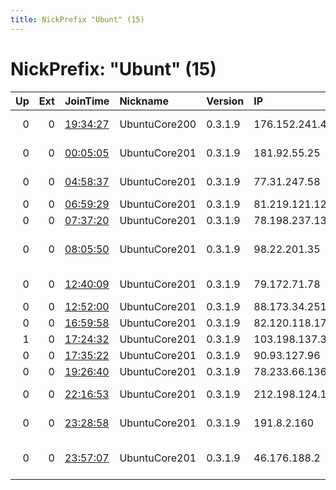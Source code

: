```yaml
---
title: NickPrefix "Ubunt" (15)
---
```


# NickPrefix: "Ubunt" (15)

|   Up |   Ext | JoinTime                                                                                   | Nickname      | Version   | IP             | AS                                       | CC   |   ORp |   Dirp | OS    | Contact   |   eFamMembers |
|-----:|------:|:-------------------------------------------------------------------------------------------|:--------------|:----------|:---------------|:-----------------------------------------|:-----|------:|-------:|:------|:----------|--------------:|
|    0 |     0 | [19:34:27](https://atlas.torproject.org/#details/17D0B4A227B41ADB94794E48177D233EBB0E7E1A) | UbuntuCore200 | 0.3.1.9   | 176.152.241.41 | Bouygues Telecom SA                      | fr   | 40687 |      0 | Linux | None      |             1 |
|    0 |     0 | [00:05:05](https://atlas.torproject.org/#details/146E70AFCB749BFCED03FA3976123844198259D4) | UbuntuCore201 | 0.3.1.9   | 181.92.55.25   | Telecom Argentina S.A.                   | ar   | 41243 |      0 | Linux | None      |             1 |
|    0 |     0 | [04:58:37](https://atlas.torproject.org/#details/F7BE5AEA72EC438779C52230C8560353373FB564) | UbuntuCore201 | 0.3.1.9   | 77.31.247.58   | Saudi Telecom Company JSC                | sa   | 39753 |      0 | Linux | None      |             1 |
|    0 |     0 | [06:59:29](https://atlas.torproject.org/#details/429784250D8411929FA50BA897A8D92310BE70FC) | UbuntuCore201 | 0.3.1.9   | 81.219.121.120 | Netia SA                                 | pl   | 46201 |      0 | Linux | None      |             1 |
|    0 |     0 | [07:37:20](https://atlas.torproject.org/#details/E153C96769F2EEE010AE94A346CC9262031A6F7E) | UbuntuCore201 | 0.3.1.9   | 78.198.237.13  | Free SAS                                 | fr   | 33696 |      0 | Linux | None      |             1 |
|    0 |     0 | [08:05:50](https://atlas.torproject.org/#details/CC84CA9EE894060A98A02371C40C77F8AD8950A8) | UbuntuCore201 | 0.3.1.9   | 98.22.201.35   | Windstream Communications LLC            | us   | 37099 |      0 | Linux | None      |             1 |
|    0 |     0 | [12:40:09](https://atlas.torproject.org/#details/7EAEF0193FC61E1B4C5253C845DFEE62C0543666) | UbuntuCore201 | 0.3.1.9   | 79.172.71.78   | Iskratelecom CJSC                        | ru   | 34948 |      0 | Linux | None      |             1 |
|    0 |     0 | [12:52:00](https://atlas.torproject.org/#details/6FF99EE59F3AF2DBD3E97D176A9FA776F881C05F) | UbuntuCore201 | 0.3.1.9   | 88.173.34.251  | Free SAS                                 | fr   | 37713 |      0 | Linux | None      |             1 |
|    0 |     0 | [16:59:58](https://atlas.torproject.org/#details/9A546E9E6642D319F042822086900A13F27245CF) | UbuntuCore201 | 0.3.1.9   | 82.120.118.17  | Orange                                   | fr   | 34001 |      0 | Linux | None      |             1 |
|    1 |     0 | [17:24:32](https://atlas.torproject.org/#details/85B33B3ED94153E40EA778A5E3A3B18A2485126C) | UbuntuCore201 | 0.3.1.9   | 103.198.137.39 | Dot Internet                             | bd   | 37925 |      0 | Linux | None      |             1 |
|    0 |     0 | [17:35:22](https://atlas.torproject.org/#details/371D40B427CCC7E012C422512FDF57F6E84584DE) | UbuntuCore201 | 0.3.1.9   | 90.93.127.96   | Orange                                   | fr   | 43109 |      0 | Linux | None      |             1 |
|    0 |     0 | [19:26:40](https://atlas.torproject.org/#details/2AB829C516847C32A604DEE05F93897A4A565E16) | UbuntuCore201 | 0.3.1.9   | 78.233.66.136  | Free SAS                                 | fr   | 34789 |      0 | Linux | None      |             1 |
|    0 |     0 | [22:16:53](https://atlas.torproject.org/#details/5CBB52F024C717876A2FB1095963BEC653E4F27D) | UbuntuCore201 | 0.3.1.9   | 212.198.124.19 | NC Numericable S.A.                      | fr   | 40209 |      0 | Linux | None      |             1 |
|    0 |     0 | [23:28:58](https://atlas.torproject.org/#details/5EB2D12AD36D33821AD1A377F20B3A301E568114) | UbuntuCore201 | 0.3.1.9   | 191.8.2.160    | TELEFNICA BRASIL S.A                     | br   | 43539 |      0 | Linux | None      |             1 |
|    0 |     0 | [23:57:07](https://atlas.torproject.org/#details/20ABAC202418413748D9BBD9A7B02CE9BD21FB78) | UbuntuCore201 | 0.3.1.9   | 46.176.188.2   | Vodafone-panafon Hellenic Telecommunicat | gr   | 40945 |      0 | Linux | None      |             1 |
